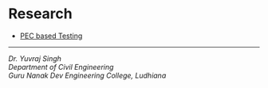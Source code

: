 # Research

- [PEC based Testing](Project/PEC/index.md)


---

_Dr. Yuvraj Singh_  
_Department of Civil Engineering_  
_Guru Nanak Dev Engineering College, Ludhiana_
  
